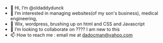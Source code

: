 - 👋 Hi, I’m @oldaddydunck
- 👀 I’m interested in managing websites(of my son's business), medical engineering, 
- 🌱 Wix, wordpress, brushing up on html and CSS and Javascript
- 💞️ I’m looking to collaborate on ???? I am new to this
- 📫 How to reach me : email me at dadocman@yahoo.com

<!---
oldaddydunck/oldaddydunck is a ✨ special ✨ repository because its `README.md` (this file) appears on your GitHub profile.
You can click the Preview link to take a look at your changes.
--->
